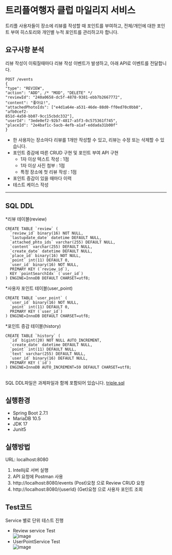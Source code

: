 # 트리플여행자 클럽 마일리지 서비스
트리플 사용자들이 장소에 리뷰를 작성할 때 포인트를 부여하고, 전체/개인에 대한 포인트 부여 히스토리와 개인별
누적 포인트를 관리하고자 합니다.
## 요구사항 분석
리뷰 작성이 이뤄질때마다 리뷰 작성 이벤트가 발생하고, 아래 API로 이벤트를 전달합니다.
```
POST /events
{
"type": "REVIEW",
"action": "ADD", /* "MOD", "DELETE" */
"reviewId": "240a0658-dc5f-4878-9381-ebb7b2667772",
"content": "좋아요!",
"attachedPhotoIds": ["e4d1a64e-a531-46de-88d0-ff0ed70c0bb8", "afb0cef2-
851d-4a50-bb07-9cc15cbdc332"],
"userId": "3ede0ef2-92b7-4817-a5f3-0c575361f745",
"placeId": "2e4baf1c-5acb-4efb-a1af-eddada31b00f"
}

```
+ 한 사용자는 장소마다 리뷰를 1개만 작성할 수 있고, 리뷰는 수정 또는 삭제할 수 있습니다.
+ 포인트 증감에 따른 CRUD 구현 및 포인트 부여 API 구현
  + 1자 이상 텍스트 작성 : 1점
  + 1자 이상 사진 첨부 : 1점
  + 특정 장소에 첫 리뷰 작성 : 1점
+ 포인트 증감이 있을 때마다 이력
+ 테스트 케이스 작성
--------------------------------------------------------------------------------------
## SQL DDL
*리뷰 테이블(review)
```
CREATE TABLE `review` (
  `review_id` binary(16) NOT NULL,
  `lastupdate_date` datetime DEFAULT NULL,
  `attached_phto_ids` varchar(255) DEFAULT NULL,
  `content` varchar(255) DEFAULT NULL,
  `create_date` datetime DEFAULT NULL,
  `place_id` binary(16) NOT NULL,
  `point` int(11) DEFAULT 0,
  `user_id` binary(16) NOT NULL,
  PRIMARY KEY (`review_id`),
  KEY `pointSearchIdx` (`user_id`)
) ENGINE=InnoDB DEFAULT CHARSET=utf8;
```
*사용자 포인트 테이블(user_point)
```
CREATE TABLE `user_point` (
  `user_id` binary(16) NOT NULL,
  `point` int(11) DEFAULT 0,
  PRIMARY KEY (`user_id`)
) ENGINE=InnoDB DEFAULT CHARSET=utf8;
```
*포인트 증감 테이블(history)
```
CREATE TABLE `history` (
  `id` bigint(20) NOT NULL AUTO_INCREMENT,
  `create_date` datetime DEFAULT NULL,
  `point` int(11) DEFAULT NULL,
  `text` varchar(255) DEFAULT NULL,
  `user_id` binary(16) DEFAULT NULL,
  PRIMARY KEY (`id`)
) ENGINE=InnoDB AUTO_INCREMENT=59 DEFAULT CHARSET=utf8;
```
<br/>SQL DDL파일은 과제파일과 함께 포함되어 있습니다. 
[triple.sql](https://github.com/vo0922/TripleReview/blob/0171127016b3932b918cf230386dc464689c3647/triple.sql)
## 실행환경
+ Spring Boot 2.7.1
+ MariaDB 10.5
+ JDK 17
+ Junit5
## 실행방법
URL: localhost:8080
1. Intellij로 서버 실행
2. API 요청에 Postman 사용
3. http://localhost:8080/events (Post)요청 으로 Review CRUD 요청
4. http://localhost:8080/{userId} (Get)요청 으로 사용자 포인트 조회
## Test코드
Service 별로 단위 테스트 진행
* Review service Test<br/>
![image](https://user-images.githubusercontent.com/71069665/178142085-668d710e-73fc-4637-9897-f6ccfa916761.png)
* UserPointService Test<br/>
![image](https://user-images.githubusercontent.com/71069665/178142112-827c514b-0e03-4266-98a8-be36b26b3e6e.png)


